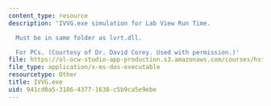 ```yaml
---
content_type: resource
description: 'IVVG.exe simulation for Lab View Run Time.

  Must be in same folder as lvrt.dll.

  For PCs. (Courtesy of Dr. David Corey. Used with permission.)'
file: https://ol-ocw-studio-app-production.s3.amazonaws.com/courses/hst-131-introduction-to-neuroscience-fall-2005/941cd0a5318643771638c5b9ca5e9ebe_IVVG.exe
file_type: application/x-ms-dos-executable
resourcetype: Other
title: IVVG.exe
uid: 941cd0a5-3186-4377-1638-c5b9ca5e9ebe
---
```

